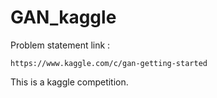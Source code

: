 # GAN_kaggle

Problem statement link : 

```
https://www.kaggle.com/c/gan-getting-started
```

This is a kaggle competition.
